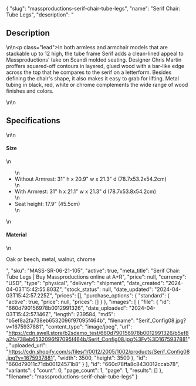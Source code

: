 {
  "slug": "massproductions-serif-chair-tube-legs",
  "name": "Serif Chair: Tube Legs",
  "description": "<h2>Description</h2>\n<!-- split -->\n<p class=\"lead\">In both armless and armchair models that are stackable up to 12 high, the tube frame Serif adds a clean-lined appeal to Massproductions' take on Scandi molded seating. Designer Chris Martin proffers squared-off contours in layered, glued wood with a bar-like edge across the top that he compares to the serif on a letterform. Besides defining the chair's shape, it also makes it easy to grab for lifting. Metal tubing in black, red, white or chrome complements the wide range of wood finishes and colors.   </p>\n<!-- split -->\n<h2>Specifications</h2>\n<!-- split -->\n<h4>Size</h4>\n<ul>\n<li>Without Armrest: 31\" h x 20.9\" w x 21.3\" d (78.7x53.2x54.2cm)</li>\n<li>With Armrest: 31\" h x 21.1\" w x 21.3\" d (78.7x53.8x54.2cm)</li>\n<li>Seat height: 17.9\" (45.5cm)</li>\n</ul>\n<h4>Material</h4>\n<p>Oak or beech, metal, walnut, chrome</p>",
  "sku": "MASS-SR-06-21-105",
  "active": true,
  "meta_title": "Serif Chair: Tube Legs | Buy Massproductions online at A+R",
  "price": null,
  "currency": "USD",
  "type": "physical",
  "delivery": "shipment",
  "date_created": "2024-04-03T15:42:55.803Z",
  "stock_status": null,
  "date_updated": "2024-04-03T15:42:57.225Z",
  "prices": [],
  "purchase_options": {
    "standard": {
      "active": true,
      "price": null,
      "prices": []
    }
  },
  "images": [
    {
      "file": {
        "id": "660d790156978b0012991326",
        "date_uploaded": "2024-04-03T15:42:57.146Z",
        "length": 239584,
        "md5": "b5ef8a2fa738eb6532096f97095f464b",
        "filename": "Serif_Config08.jpg?v=1675937881",
        "content_type": "image/jpeg",
        "url": "https://cdn.swell.store/b2sdemo_test/660d790156978b0012991326/b5ef8a2fa738eb6532096f97095f464b/Serif_Config08.jpg%3Fv%3D1675937881",
        "uploaded_url": "https://cdn.shopify.com/s/files/1/0012/2005/1002/products/Serif_Config08.jpg?v=1675937881",
        "width": 3500,
        "height": 3500
      },
      "id": "660d79011c71db00124571b8"
    }
  ],
  "id": "660d78ffa8c8430012ccab78",
  "variants": {
    "count": 0,
    "page_count": 1,
    "page": 1,
    "results": []
  },
  "filename": "massproductions-serif-chair-tube-legs"
}